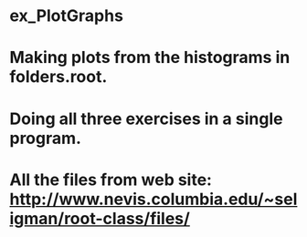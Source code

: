 # ex_PlotGraphs
# Making plots from the histograms in folders.root.
# Doing all three exercises in a single program.
# All the files from web site: http://www.nevis.columbia.edu/~seligman/root-class/files/
